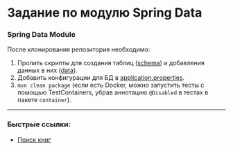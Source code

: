 # Задание по модулю Spring Data

### Spring Data Module

После клонирования репозитория необходимо:

1. Пролить скрипты для создания таблиц ([schema](src/test/resources/init-db.sql)) и добавления данных в
   них ([data](src/test/resources/books.sql)).
2. Добавить конфигурации для БД в [application.properties](src/main/resources/application.properties).
3. `mvn clean package` (если есть Docker, можно запустить тесты с помощью TestContainers, убрав аннотацию `@Disabled` в
   тестах в пакете `container`).

***

### Быстрые ссылки:

- [Поиск книг](http://localhost:8080/search)
